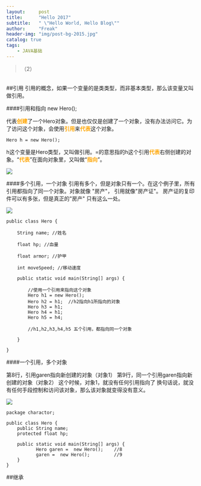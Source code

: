 ```yaml
---
layout:     post
title:      "Hello 2017"
subtitle:   " \"Hello World, Hello Blog\""
author:     "Freak"
header-img: "img/post-bg-2015.jpg"
catalog: true
tags:
    - JAVA基础
---
```


>（2）

<br>
##引用
引用的概念，如果一个变量的是类类型，而非基本类型，那么该变量又叫做引用。

####引用和指向
    new Hero();

代表<font color=orange face=“黑体”>**创建**</font>了一个Hero对象。但是也仅仅是创建了一个对象，没有办法访问它。为了访问这个对象，会使用<font color=orange face=“黑体”>**引用**</font>来<font color=orange face=“黑体”>**代表**</font>这个对象。

    Hero h = new Hero();

h这个变量是Hero类型，又叫做引用。=的意思指的h这个引用<font color=orange face=“黑体”>**代表**</font>右侧创建的对象。“<font color=orange face=“黑体”>**代表**</font>”在面向对象里，又叫做“<font color=orange face=“黑体”>**指向**</font>”。

![](http://stepimage.how2j.cn/618.png)

####多个引用，一个对象
引用有多个，但是对象只有一个。在这个例子里，所有引用都指向了同一个对象。对象就像 "房产"， 引用就像"房产证"。
房产证的复印件可以有多张，但是真正的"房产" 只有这么一处。

![](http://stepimage.how2j.cn/617.png)

    public class Hero {
	      
	    String name; //姓名
	      
	    float hp; //血量
	      
	    float armor; //护甲
	      
	    int moveSpeed; //移动速度
	      
	    public static void main(String[] args) {
	         
	        //使用一个引用来指向这个对象
	        Hero h1 = new Hero();
	        Hero h2 = h1;  //h2指向h1所指向的对象
	        Hero h3 = h1;
	        Hero h4 = h1;
	        Hero h5 = h4;
	         
	        //h1,h2,h3,h4,h5 五个引用，都指向同一个对象
	         
	    }   
	      
	}

####一个引用，多个对象

第8行，引用garen指向新创建的对象（对象1）
第9行，同一个引用garen指向新创建的对象（对象2）
这个时候，对象1，就没有任何引用指向了
换句话说，就没有任何手段控制和访问该对象，那么该对象就变得没有意义。

![](http://stepimage.how2j.cn/619.png)

    package charactor;
 
	public class Hero {
	    public String name; 
	    protected float hp; 
	 
	    public static void main(String[] args) {
	           Hero garen =  new Hero();	//8
	           garen =  new Hero();			//9
	    }
	}


##继承



